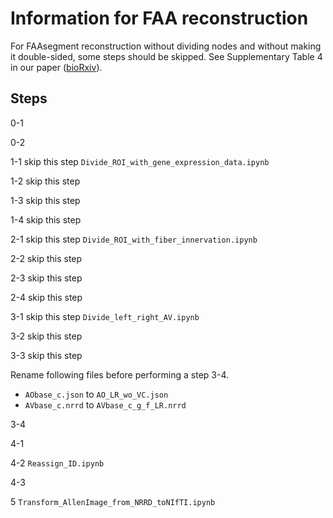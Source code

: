# Information for FAA reconstruction
For FAAsegment reconstruction without dividing nodes and without making it double-sided, some steps should be skipped. See Supplementary Table 4 in our paper ([bioRxiv](https://doi.org/10.1101/2020.02.17.953547)). 

## Steps
0-1

0-2

1-1 skip this step `Divide_ROI_with_gene_expression_data.ipynb`

1-2 skip this step

1-3 skip this step

1-4 skip this step

2-1 skip this step `Divide_ROI_with_fiber_innervation.ipynb`

2-2 skip this step

2-3 skip this step

2-4 skip this step

3-1 skip this step `Divide_left_right_AV.ipynb`

3-2 skip this step

3-3 skip this step

Rename following files before performing a step 3-4.
- `AObase_c.json` to `AO_LR_wo_VC.json`
- `AVbase_c.nrrd` to `AVbase_c_g_f_LR.nrrd`

3-4

4-1

4-2 `Reassign_ID.ipynb`

4-3

5 `Transform_AllenImage_from_NRRD_toNIfTI.ipynb`

